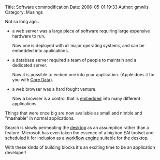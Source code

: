 Title: Software commodification
Date: 2006-05-01 19:33
Author: gmwils
Category: Musings

Not so long ago...

</p>

-   a web server was a large piece of software requiring large expensive
    hardware to run.

    Now one is deployed with all major operating systems, and can be
    embedded into applications.

-   a database server required a team of people to maintain and a
    dedicated server.

    Now it is possible to embed one into your application. (Apple does
    it for you with [Core Data][]).

-   a web browser was a hard fought venture.

    Now a browser is a control that is [embedded][] into many different
    applications.

</p>

Things that were once big are now available as small and nimble and
"mashable" in normal applications.

</p>

Search is slowly permeating the [desktop][] as an assumption rather than
a feature. Microsoft has even taken the essence of a big iron EAI
toolset and scheduled it for inclusion as a [workflow engine][] suitable
for the desktop.

</p>

With these kinds of building blocks it's an exciting time to be an
application developer!

</p>

  [Core Data]: http://developer.apple.com/macosx/coredata.html
  [embedded]: http://webkit.opendarwin.org/blog/?p=58
  [desktop]: http://developer.apple.com/macosx/spotlight.html
  [workflow engine]: http://msdn.microsoft.com/winfx/technologies/workflow/default.aspx
